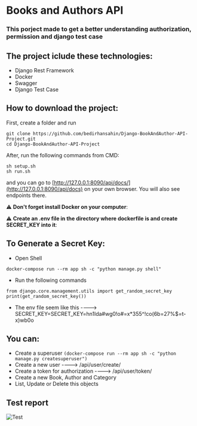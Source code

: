 # Books and Authors API

### This porject made to get a better understanding authorization, permission and django test case


## The project iclude these technologies:

- Django Rest Framework
- Docker
- Swagger
- Django Test Case


## How to download the project:

First, create a folder and run
```
git clone https://github.com/bedirhansahin/Django-BookAndAuthor-API-Project.git
cd Django-BookAndAuthor-API-Project
```

After, run the following commands from CMD:
```
sh setup.sh
sh run.sh
```

and you can go to [http://127.0.0.1:8090/api/docs/](http://127.0.0.1:8090/api/docs) on your own browser. You will also see endpoints there.

:warning: **Don't forget install Docker on your computer**:

:warning: **Create an .env file in the directory where dockerfile is and create SECRET_KEY into it**:

## To Generate a Secret Key:
- Open Shell
```
docker-compose run --rm app sh -c "python manage.py shell"
```
- Run the following commands
```
from django.core.management.utils import get_random_secret_key
print(get_random_secret_key())
```
- The env file seem like this ----> SECRET_KEY=SECRET_KEY=hn1lda#wg0!o#=x*355^!co(6b=27%$=t-x)wb0o

## You can:

- Create a superuser 
```(docker-compose run --rm app sh -c "python manage.py createsuperuser")```
- Create a new user ----> /api/user/create/
- Create a token for authorization ----> /api/user/token/
- Create a new Book, Author and Category
- List, Update or Delete this objects


## Test report

![Test](Test.png)

